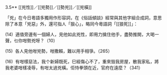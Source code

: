 3.5** [[兇性]]／[[兇勢]]／[[勢兇]]／[[兇橫]]

「兇」在今日粵語多獨用作形容詞，在《俗話傾談》經常與其他字組合成詞，意思除了本意「兇惡」外，還可指人「狠心」，略同今粵語詞「[[狼死]]」：

(14)  適值旁邊有一個婦人，見他如此兇性，即用力擒住他手，盡勢推開，大喝一聲，乜你咁勢兇呀？（10）

(15)  各人見他咁兇勢，咁撒賴，難以用手相爭。（265）

(16)  有咁樣惡法，我个新婦既死，巳經傷心不了，重來毁我房屋，散我家私，將我老婆咁樣凌辱，有咁太過兇橫。佢恃拳頭在近，官府在遠麼？（341）